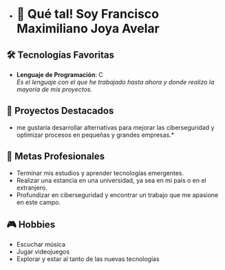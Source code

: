 - # 👋 Qué tal! Soy Francisco Maximiliano Joya Avelar

## 🛠️ Tecnologías Favoritas
- **Lenguaje de Programación**: C  
  *Es el lenguaje con el que he trabajado hasta ahora y donde realizo la mayoría de mis proyectos.*

## 🚀 Proyectos Destacados
* me gustaría desarrollar alternativas para mejorar las ciberseguridad y optimizar procesos en pequeñas y grandes empresas.*

## 🎯 Metas Profesionales
- Terminar mis estudios y aprender tecnologías emergentes.
- Realizar una estancia en una universidad, ya sea en mi país o en el extranjero.
- Profundizar en ciberseguridad y encontrar un trabajo que me apasione en este campo.

## 🎮 Hobbies
- Escuchar música
- Jugar videojuegos
- Explorar y estar al tanto de las nuevas tecnologías

